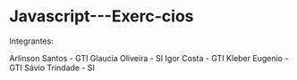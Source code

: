 # Javascript---Exerc-cios

Integrantes:

Arlinson Santos - GTI
Glaucia Oliveira - SI
Igor Costa - GTI
Kleber Eugenio - GTI
Sávio Trindade - SI
